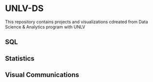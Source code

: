 # UNLV-DS
This repository contains projects and visualizations cdreated from Data Science & Analytics program with UNLV
## SQL
## Statistics
## Visual Communications 
